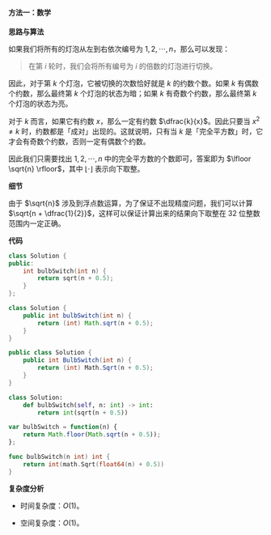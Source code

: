 #### 方法一：数学

**思路与算法**

如果我们将所有的灯泡从左到右依次编号为 $1, 2, \cdots, n$，那么可以发现：

> 在第 $i$ 轮时，我们会将所有编号为 $i$ 的倍数的灯泡进行切换。

因此，对于第 $k$ 个灯泡，它被切换的次数恰好就是 $k$ 的约数个数。如果 $k$ 有偶数个约数，那么最终第 $k$ 个灯泡的状态为暗；如果 $k$ 有奇数个约数，那么最终第 $k$ 个灯泡的状态为亮。

对于 $k$ 而言，如果它有约数 $x$，那么一定有约数 $\dfrac{k}{x}$。因此只要当 $x^2 \neq k$ 时，约数都是「成对」出现的。这就说明，只有当 $k$ 是「完全平方数」时，它才会有奇数个约数，否则一定有偶数个约数。

因此我们只需要找出 $1, 2, \cdots, n$ 中的完全平方数的个数即可，答案即为 $\lfloor \sqrt{n} \rfloor$，其中 $\lfloor \cdot \rfloor$ 表示向下取整。

**细节**

由于 $\sqrt{n}$ 涉及到浮点数运算，为了保证不出现精度问题，我们可以计算 $\sqrt{n + \dfrac{1}{2}}$，这样可以保证计算出来的结果向下取整在 $32$ 位整数范围内一定正确。

**代码**

```C++ [sol1-C++]
class Solution {
public:
    int bulbSwitch(int n) {
        return sqrt(n + 0.5);
    }
};
```

```Java [sol1-Java]
class Solution {
    public int bulbSwitch(int n) {
        return (int) Math.sqrt(n + 0.5);
    }
}
```

```C# [sol1-C#]
public class Solution {
    public int BulbSwitch(int n) {
        return (int) Math.Sqrt(n + 0.5);
    }
}
```

```Python [sol1-Python3]
class Solution:
    def bulbSwitch(self, n: int) -> int:
        return int(sqrt(n + 0.5))
```

```JavaScript [sol1-JavaScript]
var bulbSwitch = function(n) {
    return Math.floor(Math.sqrt(n + 0.5));
};
```

```go [sol1-Golang]
func bulbSwitch(n int) int {
    return int(math.Sqrt(float64(n) + 0.5))
}
```

**复杂度分析**

- 时间复杂度：$O(1)$。

- 空间复杂度：$O(1)$。